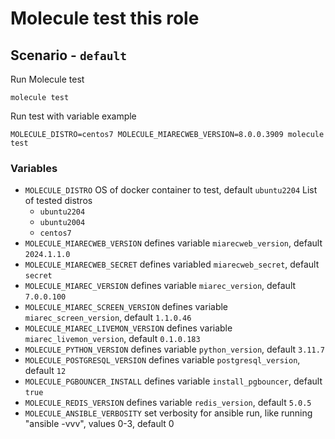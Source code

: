 # Molecule test this role

## Scenario - `default`

Run Molecule test
```
molecule test
```

Run test with variable example
```
MOLECULE_DISTRO=centos7 MOLECULE_MIARECWEB_VERSION=8.0.0.3909 molecule test
```

### Variables
 - `MOLECULE_DISTRO` OS of docker container to test, default `ubuntu2204`
    List of tested distros
    - `ubuntu2204`
    - `ubuntu2004`
    - `centos7`
 - `MOLECULE_MIARECWEB_VERSION` defines variable `miarecweb_version`, default `2024.1.1.0`
 - `MOLECULE_MIARECWEB_SECRET` defines variabled `miarecweb_secret`, default `secret`
 - `MOLECULE_MIAREC_VERSION` defines variable `miarec_version`, default `7.0.0.100`
 - `MOLECULE_MIAREC_SCREEN_VERSION` defines variable `miarec_screen_version`, default `1.1.0.46`
 - `MOLECULE_MIAREC_LIVEMON_VERSION` defines variable `miarec_livemon_version`, default `0.1.0.183`
 - `MOLECULE_PYTHON_VERSION` defines variable `python_version`, default `3.11.7`
 - `MOLECULE_POSTGRESQL_VERSION` defines variable `postgresql_version`, default `12`
 - `MOLECULE_PGBOUNCER_INSTALL` defines variable `install_pgbouncer`, default `true`
 - `MOLECULE_REDIS_VERSION` defines variable `redis_version`, default `5.0.5`
 - `MOLECULE_ANSIBLE_VERBOSITY` set verbosity for ansible run, like running "ansible -vvv", values 0-3, default 0
